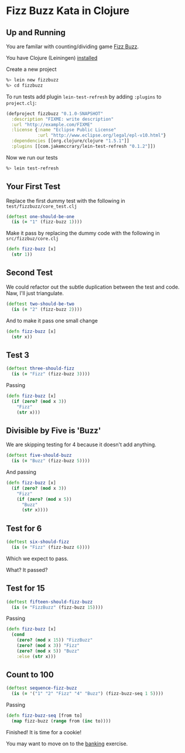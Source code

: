 Fizz Buzz Kata in Clojure
=====================

Up and Running
------------
You are familar with counting/dividing game [Fizz Buzz](http://en.wikipedia.org/wiki/Fizz_buzz).

You have Clojure (Leiningen) [installed](https://github.com/technomancy/leiningen/blob/stable/README.md)

Create a new project

```bash
%> lein new fizzbuzz
%> cd fizzbuzz
```

To run tests add plugin ``lein-test-refresh`` by adding ``:plugins`` to ``project.clj``:

```clojure
(defproject fizzbuzz "0.1.0-SNAPSHOT"
  :description "FIXME: write description"
  :url "http://example.com/FIXME"
  :license {:name "Eclipse Public License"
            :url "http://www.eclipse.org/legal/epl-v10.html"}
  :dependencies [[org.clojure/clojure "1.5.1"]]
  :plugins [[com.jakemccrary/lein-test-refresh "0.1.2"]])
```

Now we run our tests

```bash
%> lein test-refresh
```

Your First Test
---------------

Replace the first dummy test with the following in ``test/fizzbuzz/core_test.clj``

```clojure
(deftest one-should-be-one
  (is (= "1" (fizz-buzz 1))))
```

Make it pass by replacing the dummy code with the following in ``src/fizzbuz/core.clj``

```clojure
(defn fizz-buzz [x]
  (str 1))
```

Second Test
-----------

We could refactor out the subtle duplication between the test and code. Naw, I'll just triangulate.

```clojure
(deftest two-should-be-two
  (is (= "2" (fizz-buzz 2))))
```

And to make it pass one small change

```clojure
(defn fizz-buzz [x]
  (str x))
```

Test 3
------

```clojure
(deftest three-should-fizz
  (is (= "Fizz" (fizz-buzz 3))))
```

Passing

```clojure
(defn fizz-buzz [x]
  (if (zero? (mod x 3)) 
    "Fizz"
    (str x)))
```

Divisible by Five is 'Buzz'
--------------------------

We are skipping testing for 4 because it doesn't add anything.


```clojure
(deftest five-should-buzz
  (is (= "Buzz" (fizz-buzz 5))))
```

And passing

```clojure
(defn fizz-buzz [x]
  (if (zero? (mod x 3)) 
    "Fizz"
    (if (zero? (mod x 5))
      "Buzz"
      (str x))))
```

Test for 6
----------

```clojure
(deftest six-should-fizz
  (is (= "Fizz" (fizz-buzz 6))))
```

Which we expect to pass.

What? It passed?

Test for 15
-----------

```clojure
(deftest fifteen-should-fizz-buzz
  (is (= "FizzBuzz" (fizz-buzz 15))))
```

Passing

```clojure
(defn fizz-buzz [x]
  (cond
    (zero? (mod x 15)) "FizzBuzz"
    (zero? (mod x 3)) "Fizz"
    (zero? (mod x 5)) "Buzz"
    :else (str x)))
```

Count to 100
------------

```clojure
(deftest sequence-fizz-buzz
  (is (= '("1" "2" "Fizz" "4" "Buzz") (fizz-buzz-seq 1 5))))
```

Passing


```clojure
(defn fizz-buzz-seq [from to]
  (map fizz-buzz (range from (inc to))))
```

Finished! It is time for a cookie!

You may want to move on to the [banking](https://github.com/utahkay/clojure-banking) exercise.


